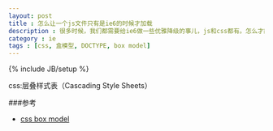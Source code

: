 ```yaml
---
layout: post
title : 怎么让一个js文件只有是ie6的时候才加载
description : 很多时候，我们都需要给ie6做一些优雅降级的事儿，js和css都有。怎么才能简单又有效呢？
category : ie
tags : [css, 盒模型, DOCTYPE, box model]
---
```

{% include JB/setup %}

css:层叠样式表（Cascading Style Sheets）


###参考
- [css box model](http://www.w3schools.com/css/css_boxmodel.asp)